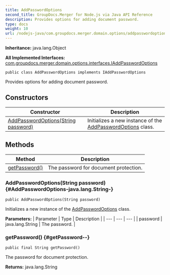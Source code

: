 ```yaml
---
title: AddPasswordOptions
second_title: GroupDocs.Merger for Node.js via Java API Reference
description: Provides options for adding document password.
type: docs
weight: 10
url: /nodejs-java/com.groupdocs.merger.domain.options/addpasswordoptions/
---
```

**Inheritance:**
java.lang.Object

**All Implemented Interfaces:**
[com.groupdocs.merger.domain.options.interfaces.IAddPasswordOptions](../../com.groupdocs.merger.domain.options.interfaces/iaddpasswordoptions)
```
public class AddPasswordOptions implements IAddPasswordOptions
```

Provides options for adding document password.
## Constructors

| Constructor | Description |
| --- | --- |
| [AddPasswordOptions(String password)](#AddPasswordOptions-java.lang.String-) | Initializes a new instance of the [AddPasswordOptions](../../com.groupdocs.merger.domain.options/addpasswordoptions) class. |
## Methods

| Method | Description |
| --- | --- |
| [getPassword()](#getPassword--) | The password for document protection. |
### AddPasswordOptions(String password) {#AddPasswordOptions-java.lang.String-}
```
public AddPasswordOptions(String password)
```


Initializes a new instance of the [AddPasswordOptions](../../com.groupdocs.merger.domain.options/addpasswordoptions) class.

**Parameters:**
| Parameter | Type | Description |
| --- | --- | --- |
| password | java.lang.String | The password. |

### getPassword() {#getPassword--}
```
public final String getPassword()
```


The password for document protection.

**Returns:**
java.lang.String
